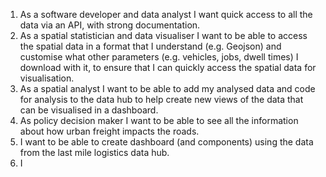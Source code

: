 1. As a software developer and data analyst I want quick access to all the data via an API, with strong documentation.
2. As a spatial statistician and data visualiser I want to be able to access the spatial data in a format that I understand (e.g. Geojson) and customise what other parameters (e.g. vehicles, jobs, dwell times) I download with it, to ensure that I can quickly access the spatial data for visualisation.
3. As a spatial analyst I want to be able to add my analysed data and code for analysis to the data hub to help create new views of the data that can be visualised in a dashboard.
4. As policy decision maker I want to be able to see all the information about how urban freight impacts the roads.
5. I want to be able to create dashboard (and components) using the data from the last mile logistics data hub.
6. I
